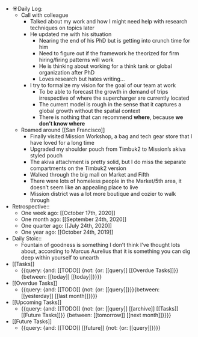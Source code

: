 - ☀️Daily Log:
    - Call with colleague
        - Talked about my work and how I might need help with research techniques on topics later
        - He updated me with his situation
            - Nearing the end of his PhD but is getting into crunch time for him
            - Need to figure out if the framework he theorized for firm hiring/firing patterns will work
            - He is thinking about working for a think tank or global organization after PhD
            - Loves research but hates writing...
        - I try to formalize my vision for the goal of our team at work
            - To be able to forecast the growth in demand of trips irrespective of where the supercharger are currently located
            - The current model is rough in the sense that it captures a global growth without the spatial context
            - There is nothing that can recommend **where**, because **we don’t know where**
    - Roamed around [[San Francisco]]
        - Finally visited Mission Workshop, a bag and tech gear store that I have loved for a long time
        - Upgraded my shoulder pouch from Timbuk2 to Mission’s akiva styled pouch
        - The akiva attachment is pretty solid, but I do miss the separate compartments on the Timbuk2 version
        - Walked through the big mall on Market and Fifth
        - There were lots of homeless people in the Market/5th area, it doesn’t seem like an appealing place to live
        - Mission district was a lot more boutique and cozier to walk through
- Retrospective::
    - One week ago: [[October 17th, 2020]]
    - One month ago: [[September 24th, 2020]]
    - One quarter ago: [[July 24th, 2020]]
    - One year ago: [[October 24th, 2019]]
- Daily Stoic::
    - Fountain of goodness is something I don’t think I’ve thought lots about, according to Marcus Aurelius that it is something you can dig deep within yourself to unearth
- [[Tasks]]
    - {{query: {and: [[TODO]] {not: {or: [[query]] [[Overdue Tasks]]}} {between: [[today]] [[today]]}}}}
- [[Overdue Tasks]]
    - {{query: {and: [[TODO]] {not: {or: [[query]]}}}{between: [[yesterday]] [[last month]]}}}}
- [[Upcoming Tasks]]
    - {{query: {and: [[TODO]] {not: {or: [[query]] [[archive]] [[Tasks]] [[Future Tasks]]}} {between: [[tomorrow]] [[next month]]}}}}
- [[Future Tasks]]
    - {{query: {and: [[TODO]] [[future]] {not: {or: [[query]]}}}}
